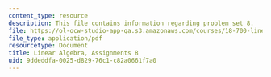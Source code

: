 ```yaml
---
content_type: resource
description: This file contains information regarding problem set 8.
file: https://ol-ocw-studio-app-qa.s3.amazonaws.com/courses/18-700-linear-algebra-fall-2013/9ddeddfa0025d82976c1c82a0661f7a0_MIT18_700F13_ps8.pdf
file_type: application/pdf
resourcetype: Document
title: Linear Algebra, Assignments 8
uid: 9ddeddfa-0025-d829-76c1-c82a0661f7a0
---
```

